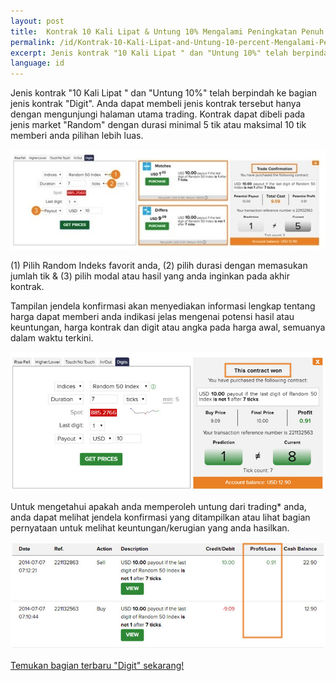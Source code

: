 ```yaml
---
layout: post
title:  Kontrak 10 Kali Lipat & Untung 10% Mengalami Peningkatan Penuh
permalink: /id/Kontrak-10-Kali-Lipat-and-Untung-10-percent-Mengalami-Peningkatan-Penuh/
excerpt: Jenis kontrak "10 Kali Lipat " dan "Untung 10%" telah berpindah ke bagian jenis kontrak "Digit". Anda dapat membeli jenis kontrak tersebut hanya dengan mengunjungi halaman utama trading. Kontrak dapat dibeli pada jenis market "Random" dengan durasi minimal 5 tik atau maksimal 10 tik memberi anda pilihan lebih luas.
language: id
---
```


Jenis kontrak "10 Kali Lipat " dan "Untung 10%" telah berpindah ke bagian jenis kontrak "Digit". Anda dapat membeli jenis kontrak tersebut hanya dengan mengunjungi halaman utama trading. Kontrak dapat dibeli pada jenis market "Random" dengan durasi minimal 5 tik atau maksimal 10 tik memberi anda pilihan lebih luas.

[![](/post_images/3174351.jpg)](https://www.binary.com/c/trade.cgi?market=random&time=15t&form_name=digits&expiry_&amount_&H=3&currency=USD&underlying_symbol=R_50&amount=100&date_&&l=ID&utm_medium=social&utm_source=blog&utm_content=whatsnew)

(1) Pilih Random Indeks favorit anda, (2) pilih durasi dengan memasukan jumlah tik & (3) pilih modal atau hasil yang anda inginkan pada akhir kontrak.

Tampilan jendela konfirmasi akan menyediakan informasi lengkap tentang harga dapat memberi anda indikasi jelas mengenai potensi hasil atau keuntungan, harga kontrak dan digit atau angka pada harga awal, semuanya dalam waktu terkini.

[![](/post_images/424918_orig.jpg)](https://www.binary.com/c/trade.cgi?market=random&time=15t&form_name=digits&expiry_&amount_&H=3&currency=USD&underlying_symbol=R_50&amount=100&date_&&l=ID&utm_medium=social&utm_source=blog&utm_content=whatsnew)

Untuk mengetahui apakah anda memperoleh untung dari trading* anda, anda dapat melihat jendela konfirmasi yang ditampilkan atau lihat bagian pernyataan untuk melihat keuntungan/kerugian yang anda hasilkan.

[![](/post_images/9714301_orig.jpg)](https://www.binary.com/c/trade.cgi?market=random&time=15t&form_name=digits&expiry_&amount_&H=3&currency=USD&underlying_symbol=R_50&amount=100&date_&&l=ID&utm_medium=social&utm_source=blog&utm_content=whatsnew)

[Temukan bagian terbaru "Digit" sekarang!](https://www.binary.com/c/trade.cgi?market=random&time=15t&form_name=digits&expiry_&amount_&H=3&currency=USD&underlying_symbol=R_50&amount=100&date_&&l=ID&utm_medium=social&utm_source=blog&utm_content=whatsnew)
